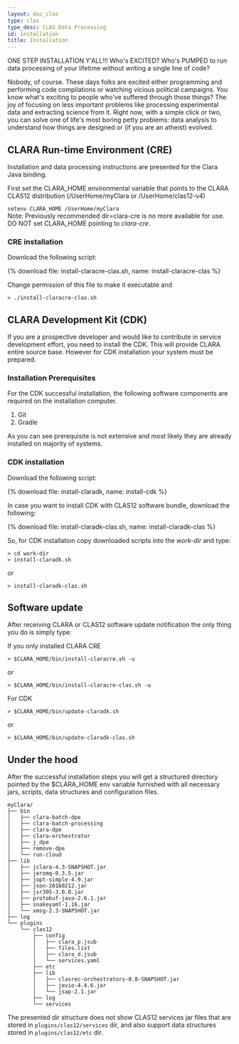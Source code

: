 ```yaml
---
layout: doc_clas
type: clas
type_desc: CLAS Data Processing
id: installation
title: Installation
---
```


ONE STEP INSTALLATION Y'ALL!!! Who's EXCITED?
Who's PUMPED to run data processing of your lifetime
without writing a single line of code?

Nobody, of course.
These days folks are excited either programming
and performing code compilations
or watching vicious political campaigns.
You know what's exciting to people who've suffered through those things?
The joy of focusing on less important problems
like processing experimental data and extracting science from it.
Right now, with a simple click or two,
you can solve one of life's most boring petty problems:
data analysis to understand how things are designed
or (if you are an atheist) evolved.

## CLARA Run-time Environment (CRE)

Installation and data processing instructions are presented
for the Clara Java binding.

First set the CLARA\_HOME environmental variable that points
to the CLARA CLAS12 distribution (/UserHome/myClara or /UserHome/clas12-v4)

<div class="note info">
<code>setenv CLARA_HOME <em>/UserHome</em>/myClara</code>
</div>
Note: Previously recommended dir=clara-cre is no more available for use.

<div class="warning">
DO NOT set CLARA_HOME pointing to <em>clara-cre</em>.
</div>

### CRE installation

Download the following script:


{% download file: install-claracre-clas.sh, name: install-claracre-clas %}

Change permission of this file to make it executable and

```
> ./install-claracre-clas.sh
```

## CLARA Development Kit (CDK)

If you are a prospective developer and would like to contribute in service
development effort, you need to install the CDK.
This will provide CLARA entire source base.
However for CDK installation your system must be prepared.

### Installation Prerequisites

For the CDK successful installation,
the following software components are required on the installation computer.

1.  Git
2.  Gradle

As you can see prerequisite is not extensive
and most likely they are already installed on majority of systems.

### CDK installation

Download the following script:

{% download file: install-claradk, name: install-cdk %}

In case you want to install CDK with CLAS12 software bundle,
download the following:

{% download file: install-claradk-clas.sh, name: install-claradk-clas %}

So, for CDK installation copy downloaded scripts into the *work-dir* and type:

```
> cd work-dir
> install-claradk.sh
```

or

```
> install-claradk-clas.sh
```

## Software update

After receiving CLARA or CLAS12 software update notification
the only thing you do is simply type:

If you only installed CLARA CRE

```
> $CLARA_HOME/bin/install-claracre.sh -u
```

or

```
> $CLARA_HOME/bin/install-claracre-clas.sh -u
```

For CDK

```
> $CLARA_HOME/bin/update-claradk.sh
```
or

```
> $CLARA_HOME/bin/update-claradk-clas.sh
```

## Under the hood

After the successful installation steps you will get a structured directory
pointed by the \$CLARA\_HOME env variable furnished with all necessary
jars, scripts, data structures and configuration files.

```
myClara/
├── bin
│   ├── clara-batch-dpe
│   ├── clara-batch-processing
│   ├── clara-dpe
│   ├── clara-orchestrator
│   ├── j_dpe
│   ├── remove-dpe
│   └── run-cloud
├── lib
│   ├── jclara-4.3-SNAPSHOT.jar
│   ├── jeromq-0.3.5.jar
│   ├── jopt-simple-4.9.jar
│   ├── json-20160212.jar
│   ├── jsr305-3.0.0.jar
│   ├── protobuf-java-2.6.1.jar
│   ├── snakeyaml-1.16.jar
│   └── xmsg-2.3-SNAPSHOT.jar
├── log
└── plugins
    └── clas12
        ├── config
        │   ├── clara_p.jsub
        │   ├── files.list
        │   ├── clara_d.jsub
        │   └── services.yaml
        ├── etc
        ├── lib
        │   ├── clasrec-orchestrators-0.8-SNAPSHOT.jar
        │   ├── jevio-4.4.6.jar
        │   └── jsap-2.1.jar
        ├── log
        └── services
```

The presented dir structure does not show CLAS12 services jar files
that are stored in `plugins/clas12/services` dir,
and also support data structures stored in `plugins/clas12/etc` dir.
